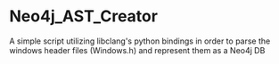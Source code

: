 # Neo4j_AST_Creator
A simple script utilizing libclang's python bindings in order to parse the windows header files (Windows.h) and represent them as a Neo4j DB
